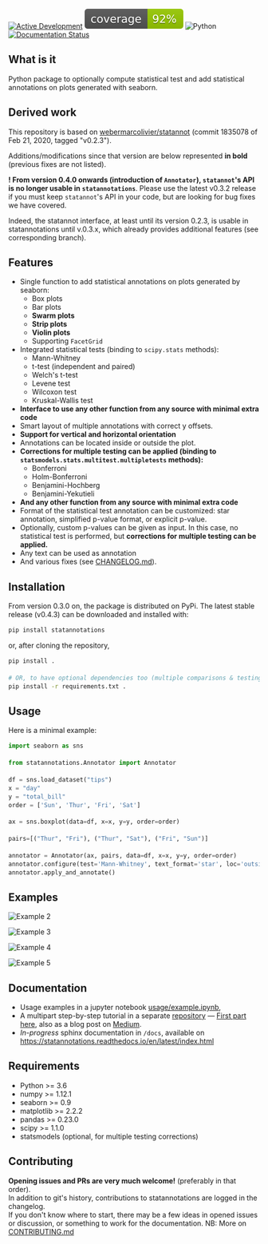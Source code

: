 [![Active Development](https://img.shields.io/badge/Maintenance%20Level-Actively%20Developed-brightgreen.svg)](https://gist.github.com/cheerfulstoic/d107229326a01ff0f333a1d3476e068d) ![coverage](https://raw.githubusercontent.com/trevismd/statannotations/master/coverage.svg)  ![Python](https://img.shields.io/badge/Python-3.6%2B-blue)[![Documentation Status](https://readthedocs.org/projects/statannotations/badge/?version=latest)](https://statannotations.readthedocs.io/en/master/?badge=latest)

## What is it

Python package to optionally compute statistical test and add statistical
annotations on plots generated with seaborn.

## Derived work

This repository is based on
[webermarcolivier/statannot](https://github.com/webermarcolivier/statannot)
 (commit 1835078 of Feb 21, 2020, tagged "v0.2.3").

Additions/modifications since that version are below represented **in bold**
(previous fixes are not listed).

**! From version 0.4.0 onwards (introduction of `Annotator`), `statannot`'s API 
is no longer usable in `statannotations`**. 
Please use the latest v0.3.2 release if you must keep `statannot`'s API in your 
code, but are looking for bug fixes we have covered.

Indeed, the statannot interface, at least until its version 0.2.3, is usable in
statannotations until v.0.3.x, which already provides additional features (see
corresponding branch).

## Features

- Single function to add statistical annotations on plots
  generated by seaborn:
    - Box plots
    - Bar plots
    - **Swarm plots**
    - **Strip plots**
    - **Violin plots** 
    - Supporting `FacetGrid`
- Integrated statistical tests (binding to `scipy.stats` methods):
    - Mann-Whitney
    - t-test (independent and paired)
    - Welch's t-test
    - Levene test
    - Wilcoxon test
    - Kruskal-Wallis test
- **Interface to use any other function from any source with minimal extra
  code**
- Smart layout of multiple annotations with correct y offsets.
- **Support for vertical and horizontal orientation**
- Annotations can be located inside or outside the plot.
- **Corrections for multiple testing can be applied
  (binding to `statsmodels.stats.multitest.multipletests` methods):**
    - Bonferroni
    - Holm-Bonferroni
    - Benjamini-Hochberg
    - Benjamini-Yekutieli
- **And any other function from any source with minimal extra code**
- Format of the statistical test annotation can be customized:
      star annotation, simplified p-value format, or explicit p-value.
- Optionally, custom p-values can be given as input.
      In this case, no statistical test is performed, but **corrections for
      multiple testing can be applied.**
- Any text can be used as annotation
- And various fixes (see
  [CHANGELOG.md](https://github.com/trevismd/statannotations/blob/master/CHANGELOG.md)).

## Installation

From version 0.3.0 on, the package is distributed on PyPi.
The latest stable release (v0.4.3) can be downloaded and installed with:
```bash
pip install statannotations
```

or, after cloning the repository,
```bash
pip install .

# OR, to have optional dependencies too (multiple comparisons & testing)
pip install -r requirements.txt .
```

## Usage

Here is a minimal example:

```python
import seaborn as sns

from statannotations.Annotator import Annotator

df = sns.load_dataset("tips")
x = "day"
y = "total_bill"
order = ['Sun', 'Thur', 'Fri', 'Sat']

ax = sns.boxplot(data=df, x=x, y=y, order=order)

pairs=[("Thur", "Fri"), ("Thur", "Sat"), ("Fri", "Sun")]

annotator = Annotator(ax, pairs, data=df, x=x, y=y, order=order)
annotator.configure(test='Mann-Whitney', text_format='star', loc='outside')
annotator.apply_and_annotate()
```

## Examples

![Example 2](https://raw.githubusercontent.com/trevismd/statannotations/master/usage/example_hue_layout.png)

![Example 3](https://raw.githubusercontent.com/trevismd/statannotations/master/usage/flu_dataset_log_scale_in_axes.svg)

![Example 4](https://raw.githubusercontent.com/trevismd/statannotations/master/usage/HorizontalBarplotOutside.png)

![Example 5](https://raw.githubusercontent.com/trevismd/statannotations/master/usage/example_2facets.png)

## Documentation

- Usage examples in a jupyter notebook [usage/example.ipynb](https://github.com/trevismd/statannotations/master/usage/example.ipynb),
- A multipart step-by-step tutorial in a separate [repository](https://github.com/trevismd/statannotations-tutorials) 
  &mdash; [First part here](https://github.com/trevismd/statannotations-tutorials/blob/main/Tutorial_1/Statannotations-Tutorial-1.ipynb),
  also as a blog post on [Medium](https://levelup.gitconnected.com/statistics-on-seaborn-plots-with-statannotations-2bfce0394c00). 
- *In-progress* sphinx documentation in `/docs`, available on https://statannotations.readthedocs.io/en/latest/index.html

## Requirements

+ Python >= 3.6
+ numpy >= 1.12.1
+ seaborn >= 0.9
+ matplotlib >= 2.2.2
+ pandas >= 0.23.0
+ scipy >= 1.1.0
+ statsmodels (optional, for multiple testing corrections)

## Contributing

**Opening issues and PRs are very much welcome!** (preferably in that order).  
In addition to git's history, contributions to statannotations are logged in
the changelog.  
If you don't know where to start, there may be a few ideas in opened issues or
discussion, or something to work for the documentation.
NB: More on [CONTRIBUTING.md](CONTRIBUTING.md)
